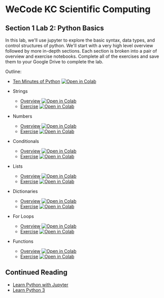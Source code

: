 # WeCode KC Scientific Computing
## Section 1 Lab 2: Python Basics

In this lab, we'll use jupyter to explore the basic syntax, data types, and control structures of python.
We'll start with a very high level overview followed by more in-depth sections. Each section is broken into
a pair of overview and exercise notebooks. Complete all of the exercises and save them to your Google Drive
to complete the lab.



Outline:
- [Ten Minutes of Python](00-ten-minutes-of-python.ipynb) [![Open in Colab](https://colab.research.google.com/assets/colab-badge.svg)](https://colab.research.google.com/github/marr75/wecodekc-scientific-computing/blob/main/2023/section-01/lab-02/00-ten-minutes-of-python.ipynb)

- Strings
  - [Overview](01-strings/overview.ipynb) [![Open in Colab](https://colab.research.google.com/assets/colab-badge.svg)](https://colab.research.google.com/github/marr75/wecodekc-scientific-computing/blob/main/2023/section-01/lab-02/01-strings/overview.ipynb)
  - [Exercise](01-strings/exercise.ipynb) [![Open in Colab](https://colab.research.google.com/assets/colab-badge.svg)](https://colab.research.google.com/github/marr75/wecodekc-scientific-computing/blob/main/2023/section-01/lab-02/01-strings/exercise.ipynb)
- Numbers
  - [Overview](02-numbers/overview.ipynb) [![Open in Colab](https://colab.research.google.com/assets/colab-badge.svg)](https://colab.research.google.com/github/marr75/wecodekc-scientific-computing/blob/main/2023/section-01/lab-02/02-numbers/overview.ipynb)
  - [Exercise](02-numbers/exercise.ipynb) [![Open in Colab](https://colab.research.google.com/assets/colab-badge.svg)](https://colab.research.google.com/github/marr75/wecodekc-scientific-computing/blob/main/2023/section-01/lab-02/02-numbers/exercise.ipynb)
- Conditionals
  - [Overview](03-conditionals/overview.ipynb) [![Open in Colab](https://colab.research.google.com/assets/colab-badge.svg)](https://colab.research.google.com/github/marr75/wecodekc-scientific-computing/blob/main/2023/section-01/lab-02/03-conditionals/overview.ipynb)
  - [Exercise](03-conditionals/exercise.ipynb) [![Open in Colab](https://colab.research.google.com/assets/colab-badge.svg)](https://colab.research.google.com/github/marr75/wecodekc-scientific-computing/blob/main/2023/section-01/lab-02/03-conditionals/exercise.ipynb)
- Lists
  - [Overview](04-lists/overview.ipynb) [![Open in Colab](https://colab.research.google.com/assets/colab-badge.svg)](https://colab.research.google.com/github/marr75/wecodekc-scientific-computing/blob/main/2023/section-01/lab-02/04-lists/overview.ipynb)
  - [Exercise](04-lists/exercise.ipynb) [![Open in Colab](https://colab.research.google.com/assets/colab-badge.svg)](https://colab.research.google.com/github/marr75/wecodekc-scientific-computing/blob/main/2023/section-01/lab-02/04-lists/exercise.ipynb)
- Dictionaries
  - [Overview](05-dictionaries/overview.ipynb) [![Open in Colab](https://colab.research.google.com/assets/colab-badge.svg)](https://colab.research.google.com/github/marr75/wecodekc-scientific-computing/blob/main/2023/section-01/lab-02/05-dictionaries/overview.ipynb)
  - [Exercise](05-dictionaries/exercise.ipynb) [![Open in Colab](https://colab.research.google.com/assets/colab-badge.svg)](https://colab.research.google.com/github/marr75/wecodekc-scientific-computing/blob/main/2023/section-01/lab-02/05-dictionaries/exercise.ipynb)
- For Loops
  - [Overview](06-for-loops/overview.ipynb) [![Open in Colab](https://colab.research.google.com/assets/colab-badge.svg)](https://colab.research.google.com/github/marr75/wecodekc-scientific-computing/blob/main/2023/section-01/lab-02/06-for-loops/overview.ipynb)
  - [Exercise](06-for-loops/exercise.ipynb) [![Open in Colab](https://colab.research.google.com/assets/colab-badge.svg)](https://colab.research.google.com/github/marr75/wecodekc-scientific-computing/blob/main/2023/section-01/lab-02/06-for-loops/exercise.ipynb)
- Functions
  - [Overview](07-functions/overview.ipynb) [![Open in Colab](https://colab.research.google.com/assets/colab-badge.svg)](https://colab.research.google.com/github/marr75/wecodekc-scientific-computing/blob/main/2023/section-01/lab-02/07-functions/overview.ipynb)
  - [Exercise](07-functions/exercise.ipynb) [![Open in Colab](https://colab.research.google.com/assets/colab-badge.svg)](https://colab.research.google.com/github/marr75/wecodekc-scientific-computing/blob/main/2023/section-01/lab-02/07-functions/exercise.ipynb)


## Continued Reading
- [Learn Python with Jupyter](https://learnpythonwithjupyter.com/)
- [Learn Python 3](https://github.com/jerry-git/learn-python3#beginner)
